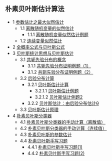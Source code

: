 ## 朴素贝叶斯估计算法
- 1 [参数估计之最大似然估计](https://github.com/lyhcc/GitNode/blob/master/MachineLearning/navie_bayes/1参数估计之最大似然估计.md)
	- 1.1 [离散随机变量的似然估计](https://github.com/lyhcc/GitNode/blob/master/MachineLearning/navie_bayes/1.1离散随机变量的似然估计.md)
		- 1.1.1 [离散随机变量似然估计例题](https://github.com/lyhcc/GitNode/blob/master/MachineLearning/navie_bayes/1.1.1离散随机变量似然估计例题.md)
	- 1.2 [连续变量似然估计](https://github.com/lyhcc/GitNode/blob/master/MachineLearning/navie_bayes/1.2连续变量似然估计.md)
- 2 [全概率公式与贝叶斯公式](https://github.com/lyhcc/GitNode/blob/master/MachineLearning/navie_bayes/2全概率公式与贝叶斯公式.md)
- 3 [贝叶斯统计思想与贝叶斯估计](https://github.com/lyhcc/GitNode/blob/master/MachineLearning/navie_bayes/3贝叶斯统计思想与贝叶斯估计.md)
	- 3.1 [共轭先验分布的概念](https://github.com/lyhcc/GitNode/blob/master/MachineLearning/navie_bayes/3.1共轭先验分布的概念.md)
		- 3.1.1 [共轭先验分布证明例题（1）](https://github.com/lyhcc/GitNode/blob/master/MachineLearning/navie_bayes/3.1.1共轭先验分布证明例题（1）.md)
		- 3.1.2 [共轭先验分布证明例题（2）](https://github.com/lyhcc/GitNode/blob/master/MachineLearning/navie_bayes/3.1.2共轭先验分布证明例题（2）.md)
	- 3.2 [后验分布计算](https://github.com/lyhcc/GitNode/blob/master/MachineLearning/navie_bayes/3.2后验分布计算.md)
		- 3.2.1 [贝叶斯估计计算](https://github.com/lyhcc/GitNode/blob/master/MachineLearning/navie_bayes/3.2.1贝叶斯估计计算.md)
			- 3.2.1.1 [贝叶斯估计例题](https://github.com/lyhcc/GitNode/blob/master/MachineLearning/navie_bayes/3.2.1.1贝叶斯估计例题.md)
			- 3.2.1.2 [贝叶斯估计例题2](https://github.com/lyhcc/GitNode/blob/master/MachineLearning/navie_bayes/3.2.1.2贝叶斯估计例题.md)
		- 3.2.2 [贝叶斯估计：由后验分布估计θ](https://github.com/lyhcc/GitNode/blob/master/MachineLearning/navie_bayes/3.2.1贝叶斯估计：由后验分布估计θ.md)
	- 3.3 [贝叶斯估计原理](https://github.com/lyhcc/GitNode/blob/master/MachineLearning/navie_bayes/3.3贝叶斯估计原理.md)
- 4 [朴素贝叶斯分类器](https://github.com/lyhcc/GitNode/blob/master/MachineLearning/navie_bayes/4朴素贝叶斯分类器.md)
	- 4.1 [朴素贝叶斯分类器的手动计算（离散值）](https://github.com/lyhcc/GitNode/blob/master/MachineLearning/navie_bayes/4.1朴素贝叶斯分类器的手动计算（离散值）.md)
	- 4.2 [朴素贝叶斯分类器的手动计算（连续值）](https://github.com/lyhcc/GitNode/blob/master/MachineLearning/navie_bayes/4.2朴素贝叶斯分类器的手动计算（连续值）.md)
	- 4.3 [朴素贝叶斯的参数估计](https://github.com/lyhcc/GitNode/blob/master/MachineLearning/navie_bayes/4.3朴素贝叶斯的参数估计.md)
	- 4.4 [朴素贝叶斯手写习题]()
		- 4.4.1 [朴素贝叶斯手写习题(1)](https://github.com/lyhcc/GitNode/blob/master/MachineLearning/navie_bayes/4.4.1朴素贝叶斯手写习题(1).md)
		- 4.4.2 [朴素贝叶斯手写习题(2)](https://github.com/lyhcc/GitNode/blob/master/MachineLearning/navie_bayes/4.4.2朴素贝叶斯手写习题(2).md)
